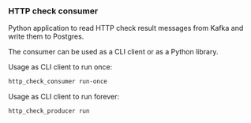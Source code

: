 ### HTTP check consumer

Python application to read HTTP check result messages from Kafka and write
them to Postgres. 

The consumer can be used as a CLI client or as a Python library.

Usage as CLI client to run once:

```bash
http_check_consumer run-once
```

Usage as CLI client to run forever:

```bash
http_check_producer run
```
